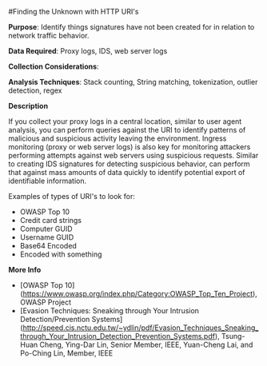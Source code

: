 #Finding the Unknown with HTTP URI's

**Purpose**: Identify things signatures have not been created for in relation to network traffic behavior. 

**Data Required**: Proxy logs, IDS, web server logs

**Collection Considerations**: 

**Analysis Techniques**: Stack counting, String matching, tokenization, outlier detection, regex

**Description**

If you collect your proxy logs in a central location, similar to user agent analysis, you can perform queries against the URI to identify patterns of malicious and suspicious activity leaving the environment. Ingress monitoring (proxy or web server logs) is also key for monitoring attackers performing attempts against web servers using suspicious requests. Similar to creating IDS signatures for detecting suspicious behavior, can perform that against mass amounts of data quickly to identify potential export of identifiable information.

Examples of types of URI's to look for:

* OWASP Top 10
* Credit card strings
* Computer GUID
* Username GUID
* Base64 Encoded
* Encoded with something

**More Info**
* [OWASP Top 10] (https://www.owasp.org/index.php/Category:OWASP_Top_Ten_Project), OWASP Project
* [Evasion Techniques: Sneaking through Your
Intrusion Detection/Prevention Systems] (http://speed.cis.nctu.edu.tw/~ydlin/pdf/Evasion_Techniques_Sneaking_through_Your_Intrusion_Detection_Prevention_Systems.pdf), Tsung-Huan Cheng, Ying-Dar Lin, Senior Member, IEEE, Yuan-Cheng Lai, and Po-Ching Lin, Member, IEEE
